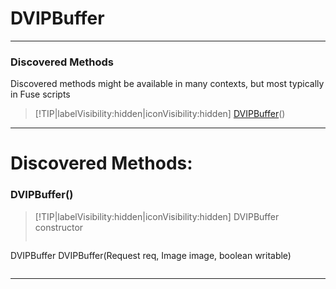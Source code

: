 # DVIPBuffer
___
### Discovered Methods  
Discovered methods might be available in many contexts, but most typically in Fuse scripts  
> [!TIP|labelVisibility:hidden|iconVisibility:hidden]
> [DVIPBuffer](#DVIPBuffer)()
>
___

# Discovered Methods: <!-- {docsify-ignore} -->

### DVIPBuffer()
> [!TIP|labelVisibility:hidden|iconVisibility:hidden]
> DVIPBuffer constructor
>
> ```php
DVIPBuffer DVIPBuffer(Request req, Image image, boolean writable)
> ```
>
___

